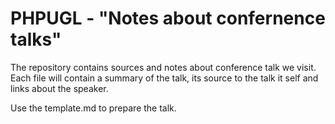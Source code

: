 PHPUGL - "Notes about confernence talks"
========================================

The repository contains sources and notes about conference talk we visit. Each file will contain a summary of the talk,
its source to the talk it self and links about the speaker.

Use the template.md to prepare the talk.

